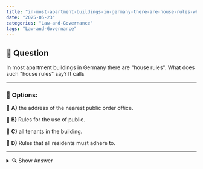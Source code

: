 ```yaml
---
title: "in-most-apartment-buildings-in-germany-there-are-house-rules-what-does-such-house-rules-say-it-calls"
date: "2025-05-23"
categories: "Law-and-Governance"
tags: "Law-and-Governance"
---
```


## 📌 **Question**

In most apartment buildings in Germany there are "house rules". What does such "house rules" say? It calls



---

### 📝 **Options:**

🔘 **A)** the address of the nearest public order office.

🔘 **B)** Rules for the use of public.

🔘 **C)** all tenants in the building.

🔘 **D)** Rules that all residents must adhere to.

---

<details>
  <summary>🔍 Show Answer</summary>

  <p>
💡  <b>Correct Answer:</b>  d
  </p>
  <p>
    📖<b>Explanation:</b>
    
  </p>
</details>
